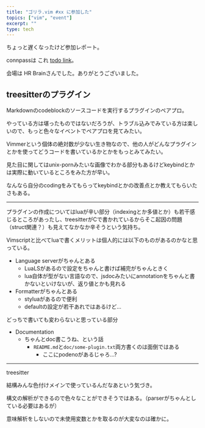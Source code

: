 ```yaml
---
title: "ゴリラ.vim #xx に参加した"
topics: ["vim", "event"]
excerpt: ""
type: tech
---
```



ちょっと遅くなったけど参加レポート。


connpassは これ [todo link]()。


会場は HR Brainさんでした。ありがとうございました。



## treesitterのプラグイン

Markdownのcodeblockのソースコードを実行するプラグインのペアプロ。

やっている方は堪ったものではないだろうが、トラブル込みでみている方は楽しいので、もっと色々なイベントでペアプロを見てみたい。

Vimmerという個体の絶対数が少ない生き物なので、他の人がどんなプラグインとかを使ってどうコードを書いているかとかをもっとみてみたい。

見た目に関してはunix-pornみたいな画像でわかる部分もあるけどkeybindとかは実際に動いているところをみた方が早い。

なんなら自分のcodingをみてもらってkeybindとかの改善点とか教えてもらいたさもある。

---

プラグインの作成についてはluaが辛い部分（indexingとか多値とか）も若干感じるところがあったし、treesitterがCで書かれているからそこ起因の問題（struct関連？）も見えてなかなか辛そうという気持ち。

Vimscriptと比べてluaで書くメリットは個人的には以下のものがあるのかなと思っている。

- Language serverがちゃんとある
  - LuaLSがあるので設定をちゃんと書けば補完がちゃんときく
  - lua自体が型がない言語なので、jsdocみたいにannotationをちゃんと書かないといけないが、返り値とかも見れる
- Formatterがちゃんとある
  - styluaがあるので便利
  - defaultの設定が若干あれではあるけど...

どっちで書いても変わらないと思っている部分

- Documentation
  - ちゃんとdoc書こうね、という話
    - `README.md`と`doc/some-plugin.txt`両方書くのは面倒ではある
      - ここにpodenoがあるじゃろ...?

---

treesitter

結構みんな色付けメインで使っているんだなあという気づき。

構文の解析ができるので色々なことができそうではある。（parserがちゃんとしている必要はあるが）

意味解析をしないので未使用変数とかを取るのが大変なのは確かに。

